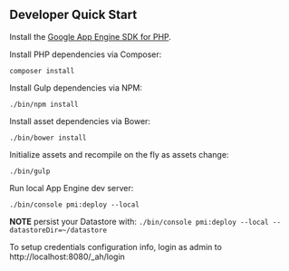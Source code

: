 ## Developer Quick Start

Install the [Google App Engine SDK for PHP](https://cloud.google.com/appengine/downloads).

Install PHP dependencies via Composer:

`composer install`

Install Gulp dependencies via NPM:

`./bin/npm install`

Install asset dependencies via Bower:

`./bin/bower install`

Initialize assets and recompile on the fly as assets change:

`./bin/gulp`

Run local App Engine dev server:

`./bin/console pmi:deploy --local`
 
**NOTE** persist your Datastore with: `./bin/console pmi:deploy --local --datastoreDir=~/datastore`

To setup credentials configuration info, login as admin to http://localhost:8080/_ah/login
